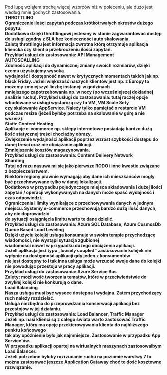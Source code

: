 Pod lupę wziąłem trochę więcej wzorców niż w poleceniu, ale dużo jest według mnie godnych zastosowania.<br/>
<b>THROTTLING<b/><br/>
Ograniczenie ilości zapytań podczas krótkotrwałych okresów dużego popytu.<br/>
Dodatkowo dzięki throttlingowi jesteśmy w stanie zagwarantować dostęp do usługi zgodny z SLA bez konieczności auto skalowania.<br/>
Zaletą throttlingu jest informacja zwrotna którą otrzymuje aplikacja kliencka czy klient o przekroczeniu ilości zapytań.<br/>
Przykład usługi do zastosowania: API Management<br/>
<b>AUTOSCALLING<b/><br/>
Zdolność aplikacji do dynamicznej zmiany swoich rozmiarów, dzięki czemu uzyskujemy wysoką <br/>
wydajność i dostępność nawet w krytycznych momentach takich jak np. black Friday.
Jeżeli większość naszych klientów jest np. z Europy to możemy zmniejszyć liczbę instancji w godzinach <br/>
mniejszego zapotrzebowania np. w nocy (po wcześniejszej dokładnej analizie ruchu).
Przykład usługi do zastosowania: tutaj raczej opcje wbudowane w usługi wystarczą czy to VM, VM Scale Sety<br/>
czy skalowanie AppService. Należy tylko pamiętać o restarcie VM podczas resize (jeżeli byłaby potrzeba na skalowanie w górę a nie wszerz).<br/>
<b>Static Content Hosting<b/><br/>
Aplikacje e-commerce np. sklepy internetowe posiadają bardzo dużą ilość statycznej treści chociażby obrazy.<br/>
Zwiększenie wydajności aplikacji poprzez wzrost szybkości dostępu do danej treści oraz nie obciążanie aplikacji.<br/>
Zmniejszenie kosztów magazynowania.<br/>
Przykład usługi do zastosowania: Content Delivery Network<br/>
<b>Sharding<b/><br/>
Tutaj od razu nasuwa mi się jako pierwsze RODO i inne kwestie związane z bezpieczeństwem.<br/>
Niektóre regiony prawnie wymagają aby dane ich mieszkańców mogły być przechowywane tylko w danej lokalizacji.<br/>
Dodatkowo w przypadku pojedynczego miejsca składowania i dużej ilości zapytań / operacji wykonywanych na danych może spaść wydajność i czas odpowiedzi.<br/>
Ograniczenia i limity wynikające z przechowywania danych w jednym miejscu. Systemy e-commerce przechowują bardzo dużą ilość danych, aby nie doprowadzić<br/>
do sytuacji osiągnięcia limitu warto te dane dzielić.<br/>
Przykład usługi do zastosowania: Azure SQL Database, Azure CosmosDb<br/>
<b>Queue Based Load Leveling<b/><br/>
Dzięki użyciu kolejki usługa konsumuje w swoim tempie przychodzące wiadomości, nie wystąpi sytuacja zgubionej<br/>
wiadomości nawet w przypadku dużego obciążenia aplikacji.<br/>
Jeżeli aplikacja jest typu „loosely coupled” zastosowanie kolejek nie wpłynie na dostępność aplikacji gdy jeden z konsumentów <br/>
nie jest dostępny to i tak inna usługa może wrzucać swoje dane do kolejki nie powodując przestoju w pracy aplikacji.<br/>
Przykład usługi do zastosowania: Azure Service Bus<br/>
Zalety: możliwość tworzenia tematów, które w przeciwieństwie do zwykłej kolejki nie konkurują o dane.<br/>
<b>Load Balancing<b/><br/>
Nasza usługa musi być wysoce dostępna i wydajna. Zatem przychodzący ruch należy rozdzielać.<br/>
Usługa niezbędna do przeprowdzania konserwacji aplikacji bez przestojów w jej działaniu.<br/>
Przykład usługi do zastosowania: Load Balancer, Traffic Manager<br/>
Jeżeli np. nasi klienci są z całego świata warto zastosować Traffic Manager, który ma opcję przekierowywania klienta do najbliższego punktu końcowego<br/>
tak aby opóźnienie było jak najmniejsze. Zastosowanie w przypadku App Service'ów.<br/>
W przypadku aplikacji opartej na wirtualnych maszynach zastosowałbym Load Balancer.<br/>
Jeżeli potrzebne byłoby rozrzucanie ruchu na poziomie warstwy 7 to można zastosować jeszcze Application Gataway choć to dość kosztowne rozwiązanie.

